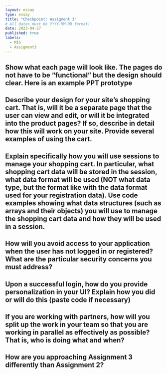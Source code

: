 ```yaml
---
layout: essay
type: essay
title: "Checkpoint: Assigment 3"
# All dates must be YYYY-MM-DD format!
date: 2023-04-27
published: true
labels:
  - MIS
  - Assigment3
---
```

<h2>Show what each page will look like. The pages do not have to be “functional” but the design should clear. Here is an example PPT prototype</h2>
<p></p>

<h2>Describe your design for your site’s shopping cart. That is, will it be a separate page that the user can view and edit, or will it be integrated into the product pages? If so, describe in detail how this will work on your site. Provide several examples of using the cart.</h2>
<p></p>

<h2>Explain specifically how you will use sessions to manage your shopping cart. In particular, what shopping cart data will be stored in the session, what data format will be used (NOT what data type, but the format like with the data format used for your registration data). Use code examples showing what data structures (such as arrays and their objects) you will use to manage the shopping cart data and how they will be used in a session.</h2>
<p></p>

<h2>How will you avoid access to your application when the user has not logged in or registered? What are the particular security concerns you must address?</h2>
<p></p>

<h2>Upon a successful login, how do you provide personalization in your UI? Explain how you did or will do this (paste code if necessary)</h2>

<p></p>
<h2>If you are working with partners, how will you split up the work in your team so that you are working in parallel as effectively as possible? That is, who is doing what and when?</h2>
<p></p>

<h2>How are you approaching Assignment 3 differently than Assignment 2?</h2>
<p></p>
